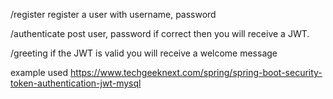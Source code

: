 

/register
register a user with username, password

/authenticate 
post user, password
if correct then you will receive a JWT.

/greeting
if the JWT is valid you will receive a welcome message



example used
https://www.techgeeknext.com/spring/spring-boot-security-token-authentication-jwt-mysql
